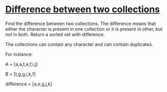 # [Difference between two collections](https://www.codewars.com/kata/difference-between-two-collections "https://www.codewars.com/kata/594093784aafb857f0000122")

Find the difference between two collections. The difference means that either the character is present in one collection or it is present in other, but not in both. Return a sorted set with difference.

The collections can contain any character and can contain duplicates.

For instance:

A = [a,a,t,e,f,i,j]

B = [t,g,g,i,k,f]

difference = [a,e,g,j,k]
